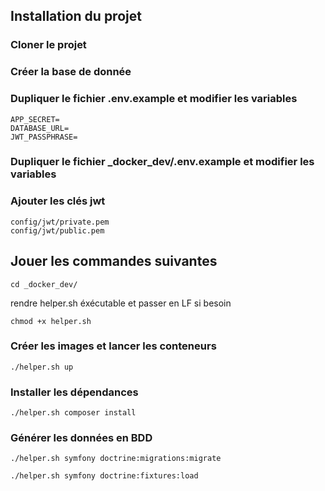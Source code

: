 ##  **Installation du projet**
### **Cloner le projet**

### **Créer la base de donnée**

### **Dupliquer le fichier .env.example et modifier les variables**
```
APP_SECRET=
DATABASE_URL=
JWT_PASSPHRASE=
```

### **Dupliquer le fichier _docker_dev/.env.example et modifier les variables**

### **Ajouter les clés jwt**
```
config/jwt/private.pem
config/jwt/public.pem
```

##  **Jouer les commandes suivantes**
```
cd _docker_dev/
```

rendre helper.sh éxécutable et passer en LF si besoin

```
chmod +x helper.sh
```

### **Créer les images et lancer les conteneurs**
```
./helper.sh up
```

### **Installer les dépendances**
```
./helper.sh composer install
```

### **Générer les données en BDD**
```
./helper.sh symfony doctrine:migrations:migrate
```
```
./helper.sh symfony doctrine:fixtures:load
```

